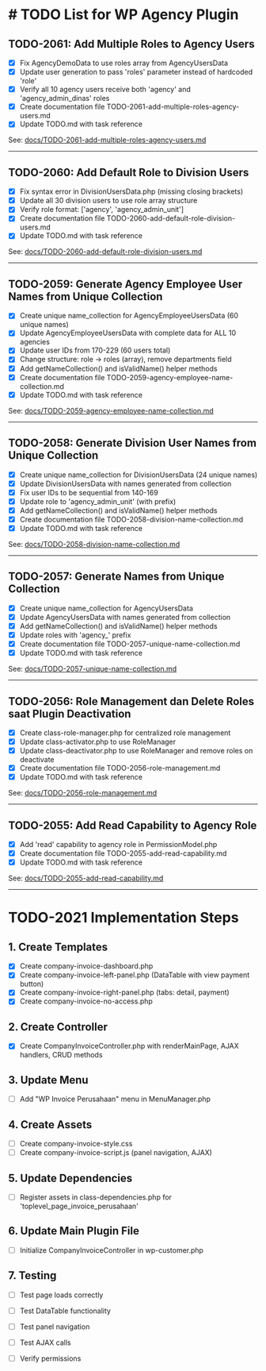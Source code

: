 # # TODO List for WP Agency Plugin

## TODO-2061: Add Multiple Roles to Agency Users
- [x] Fix AgencyDemoData to use roles array from AgencyUsersData
- [x] Update user generation to pass 'roles' parameter instead of hardcoded 'role'
- [x] Verify all 10 agency users receive both 'agency' and 'agency_admin_dinas' roles
- [x] Create documentation file TODO-2061-add-multiple-roles-agency-users.md
- [x] Update TODO.md with task reference

See: [docs/TODO-2061-add-multiple-roles-agency-users.md](docs/TODO-2061-add-multiple-roles-agency-users.md)

---

## TODO-2060: Add Default Role to Division Users
- [x] Fix syntax error in DivisionUsersData.php (missing closing brackets)
- [x] Update all 30 division users to use role array structure
- [x] Verify role format: ['agency', 'agency_admin_unit']
- [x] Create documentation file TODO-2060-add-default-role-division-users.md
- [x] Update TODO.md with task reference

See: [docs/TODO-2060-add-default-role-division-users.md](docs/TODO-2060-add-default-role-division-users.md)

---

## TODO-2059: Generate Agency Employee User Names from Unique Collection
- [x] Create unique name_collection for AgencyEmployeeUsersData (60 unique names)
- [x] Update AgencyEmployeeUsersData with complete data for ALL 10 agencies
- [x] Update user IDs from 170-229 (60 users total)
- [x] Change structure: role → roles (array), remove departments field
- [x] Add getNameCollection() and isValidName() helper methods
- [x] Create documentation file TODO-2059-agency-employee-name-collection.md
- [x] Update TODO.md with task reference

See: [docs/TODO-2059-agency-employee-name-collection.md](docs/TODO-2059-agency-employee-name-collection.md)

---

## TODO-2058: Generate Division User Names from Unique Collection
- [x] Create unique name_collection for DivisionUsersData (24 unique names)
- [x] Update DivisionUsersData with names generated from collection
- [x] Fix user IDs to be sequential from 140-169
- [x] Update role to 'agency_admin_unit' (with prefix)
- [x] Add getNameCollection() and isValidName() helper methods
- [x] Create documentation file TODO-2058-division-name-collection.md
- [x] Update TODO.md with task reference

See: [docs/TODO-2058-division-name-collection.md](docs/TODO-2058-division-name-collection.md)

---

## TODO-2057: Generate Names from Unique Collection
- [x] Create unique name_collection for AgencyUsersData
- [x] Update AgencyUsersData with names generated from collection
- [x] Add getNameCollection() and isValidName() helper methods
- [x] Update roles with 'agency_' prefix
- [x] Create documentation file TODO-2057-unique-name-collection.md
- [x] Update TODO.md with task reference

See: [docs/TODO-2057-unique-name-collection.md](docs/TODO-2057-unique-name-collection.md)

---

## TODO-2056: Role Management dan Delete Roles saat Plugin Deactivation
- [x] Create class-role-manager.php for centralized role management
- [x] Update class-activator.php to use RoleManager
- [x] Update class-deactivator.php to use RoleManager and remove roles on deactivate
- [x] Create documentation file TODO-2056-role-management.md
- [x] Update TODO.md with task reference

See: [docs/TODO-2056-role-management.md](docs/TODO-2056-role-management.md)

---

## TODO-2055: Add Read Capability to Agency Role
- [x] Add 'read' capability to agency role in PermissionModel.php
- [x] Create documentation file TODO-2055-add-read-capability.md
- [x] Update TODO.md with task reference

See: [docs/TODO-2055-add-read-capability.md](docs/TODO-2055-add-read-capability.md)

---

# TODO-2021 Implementation Steps

## 1. Create Templates
- [x] Create company-invoice-dashboard.php
- [x] Create company-invoice-left-panel.php (DataTable with view payment button)
- [x] Create company-invoice-right-panel.php (tabs: detail, payment)
- [x] Create company-invoice-no-access.php

## 2. Create Controller
- [x] Create CompanyInvoiceController.php with renderMainPage, AJAX handlers, CRUD methods

## 3. Update Menu
- [ ] Add "WP Invoice Perusahaan" menu in MenuManager.php

## 4. Create Assets
- [ ] Create company-invoice-style.css
- [ ] Create company-invoice-script.js (panel navigation, AJAX)

## 5. Update Dependencies
- [ ] Register assets in class-dependencies.php for 'toplevel_page_invoice_perusahaan'

## 6. Update Main Plugin File
- [ ] Initialize CompanyInvoiceController in wp-customer.php

## 7. Testing
- [ ] Test page loads correctly
- [ ] Test DataTable functionality
- [ ] Test panel navigation
- [ ] Test AJAX calls
- [ ] Verify permissions

